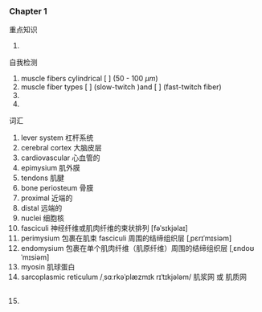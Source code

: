 ### Chapter 1

重点知识

1. 

自我检测

1. muscle fibers cylindrical [ ] (50 - 100 $\mu m$)
2. muscle fiber types [ ] (slow-twitch )and [ ] (fast-twitch fiber)
3. 
4. 

词汇

1. lever system 杠杆系统
2. cerebral cortex 大脑皮层
3. cardiovascular 心血管的
4. epimysium 肌外膜
5. tendons 肌腱
6. bone periosteum 骨膜
7. proximal 近端的
8. distal 远端的
9. nuclei 细胞核
10. fasciculi 神经纤维或肌肉纤维的束状排列 [fəˈsɪkjəlaɪ]
11. perimysium 包裹在肌束 fasciculi 周围的结缔组织层 [ˌpɛrɪˈmɪsiəm]
12. endomysium 包裹在单个肌肉纤维（肌原纤维）周围的结缔组织层 [ˌɛndoʊˈmɪsiəm]
13. myosin 肌球蛋白
14. sarcoplasmic reticulum  /ˌsɑːrkəˈplæzmɪk rɪˈtɪkjələm/ 肌浆网 或 肌质网
15. ## 































